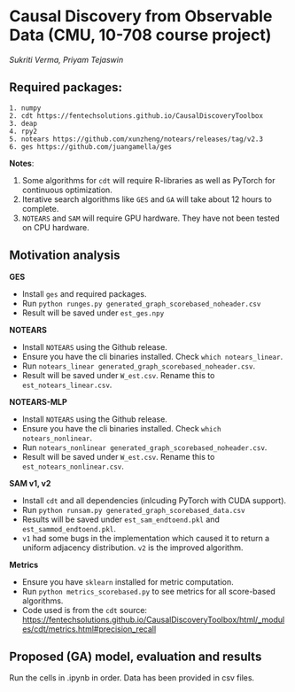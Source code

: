 # Causal Discovery from Observable Data (CMU, 10-708 course project)
*Sukriti Verma, Priyam Tejaswin*

## Required packages:
```
1. numpy
2. cdt https://fentechsolutions.github.io/CausalDiscoveryToolbox
3. deap
4. rpy2
5. notears https://github.com/xunzheng/notears/releases/tag/v2.3
6. ges https://github.com/juangamella/ges
```

**Notes**:
1. Some algorithms for `cdt` will require R-libraries as well as PyTorch for continuous optimization.
2. Iterative search algorithms like `GES` and `GA` will take about 12 hours to complete.
3. `NOTEARS` and `SAM` will require GPU hardware. They have not been tested on CPU hardware.

## Motivation analysis
**GES**
* Install `ges` and required packages.
* Run `python runges.py generated_graph_scorebased_noheader.csv`
* Result will be saved under `est_ges.npy`

**NOTEARS**
* Install `NOTEARS` using the Github release.
* Ensure you have the cli binaries installed. Check `which notears_linear`.
* Run `notears_linear generated_graph_scorebased_noheader.csv`.
* Result will be saved under `W_est.csv`. Rename this to `est_notears_linear.csv`.

**NOTEARS-MLP**
* Install `NOTEARS` using the Github release.
* Ensure you have the cli binaries installed. Check `which notears_nonlinear`.
* Run `notears_nonlinear generated_graph_scorebased_noheader.csv`.
* Result will be saved under `W_est.csv`. Rename this to `est_notears_nonlinear.csv`.

**SAM v1, v2**
* Install `cdt` and all dependencies (inlcuding PyTorch with CUDA support).
* Run `python runsam.py generated_graph_scorebased_data.csv`
* Results will be saved under `est_sam_endtoend.pkl` and `est_sammod_endtoend.pkl`.
* `v1` had some bugs in the implementation which caused it to return a uniform adjacency distribution. `v2` is the improved algorithm.

**Metrics**
* Ensure you have `sklearn` installed for metric computation.
* Run `python metrics_scorebased.py` to see metrics for all score-based algorithms.
* Code used is from the `cdt` source: <https://fentechsolutions.github.io/CausalDiscoveryToolbox/html/_modules/cdt/metrics.html#precision_recall>

## Proposed (GA) model, evaluation and results
Run the cells in .ipynb in order. Data has been provided in csv files.
